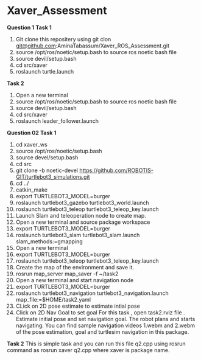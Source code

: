 # Xaver_Assessment

**Question 1**
**Task 1**

1. Git clone this repositery using git clon git@github.com:AminaTabassum/Xaver_ROS_Assessment.git
2. source /opt/ros/noetic/setup.bash to source ros noetic bash file
3. source devil/setup.bash
4. cd src/xaver
5. roslaunch turtle.launch

**Task 2**
1. Open a new terminal 
2. source /opt/ros/noetic/setup.bash to source ros noetic bash file
3. source devil/setup.bash
4. cd src/xaver
5. roslaunch leader_follower.launch


**Question 02**
**Task 1**
1. cd xaver_ws
2. source /opt/ros/noetic/setup.bash
3. source devel/setup.bash
4. cd src
5. git clone -b noetic-devel https://github.com/ROBOTIS-GIT/turtlebot3_simulations.git
6. cd ../
7. catkin_make
8. export TURTLEBOT3_MODEL=burger
9. roslaunch turtlebot3_gazebo turtlebot3_world.launch
10. roslaunch turtlebot3_teleop turtlebot3_teleop_key.launch
11. Launch Slam and teleoperation node to create map.
12. Open a new terminal and source package workspace
13.  export TURTLEBOT3_MODEL=burger
14.  roslaunch turtlebot3_slam turtlebot3_slam.launch slam_methods:=gmapping
15.  Open a new terminal
16.  export TURTLEBOT3_MODEL=burger
17.  roslaunch turtlebot3_teleop turtlebot3_teleop_key.launch
18.  Create the map of the environment and save it.
19.  rosrun map_server map_saver -f ~/task2
20.  Open a new terminal and start navigation node
21.  export TURTLEBOT3_MODEL=burger
22.  roslaunch turtlebot3_navigation turtlebot3_navigation.launch map_file:=$HOME/task2.yaml
23.  CLick on 2D pose estimate to estimate intial pose
24.  Click on 2D Nav Goal to set goal
For this task , open task2.rviz file . Estimate  initial pose and set navigation goal. The robot plans and starts navigating. You can find  sample navigation videos 1.webm and 2.webm of the pose estimation, goal and turtlesim navigation in this package.

**Task 2**
 This is simple task and you can run this file q2.cpp using rosrun command as 
 rosrun  xaver q2.cpp 
 where xaver is package name.


